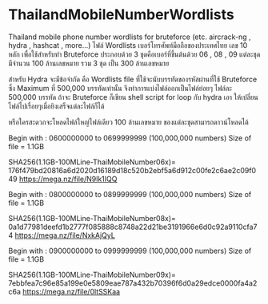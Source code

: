 # ThailandMobileNumberWordlists
Thailand mobile phone number wordlists for bruteforce (etc. aircrack-ng , hydra , hashcat , more...)
ไฟล์ Wordlists เบอร์โทรศัพท์มือถือของประเทศไทย เลข 10 หลัก เพื่อใช้สำหรับทำ Bruteforce
ประกอบด้วย 3 ชุดคือเบอร์ที่ขึ้นต้นด้วย 06 , 08 , 09
แต่ละชุด มีจำนวน 100 ล้านเลขหมาย รวม 3 ชุด เป็น 300 ล้านเลขหมาย 

สำหรับ Hydra จะมีข้อจำกัด คือ Wordlists file ที่ใช้จะนับบรรทัดของรหัสผ่านที่ใช้ Bruteforce ซึ่ง Maximum ที่ 500,000 บรรทัดเท่านั้น
จึงทำการแบ่งไฟล์ออกเป็นไฟล์ย่อยๆ ไฟล์ละ 500,000 บรรทัด
ถ้าจะ Bruteforce ก็เขียน shell script for loop กับ hydra เอา ให้เปลี่ยนไฟล์ไปเรื่อยๆเมื่อยิงเสร็จแต่ละไฟล์ก็ได้

หรือใครสะดวกจะโหลดไฟล์ใหญ่ไฟล์เดียว 100 ล้านเลขหมาย ของแต่ละชุดสามารถดาวน์โหลดได้

Begin with : 0600000000 to 0699999999 (100,000,000 numbers)
Size of file = 1.1GB

SHA256(1.1GB-100MLine-ThaiMobileNumber06x)= 176f479bd20816a6d2020d16189d18c520b2ebf5a6d912c00fe2c6ae2c09f049
https://mega.nz/file/N9lk1IQQ


Begin with : 0800000000 to 0899999999 (100,000,000 numbers)
Size of file = 1.1GB

SHA256(1.1GB-100MLine-ThaiMobileNumber08x)= 0a1d77981deefd1b2777f085888c8748a22d21be3191966e6d0c92a9110cfa74
https://mega.nz/file/NxkAjQyL


Begin with : 0900000000 to 0999999999 (100,000,000 numbers)
Size of file = 1.1GB

SHA256(1.1GB-100MLine-ThaiMobileNumber09x)= 7ebbfea7c96e85a199e0e5809eae787a432b70396f6d0a29edce0000fa4a2c6a
https://mega.nz/file/0ltSSKaa
